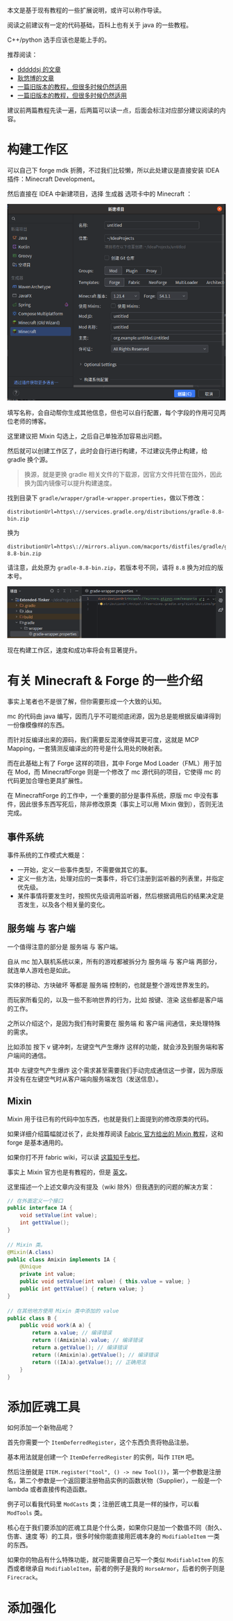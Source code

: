 本文是基于现有教程的一些扩展说明，或许可以称作导读。

阅读之前建议有一定的代码基础，百科上也有关于 java 的一些教程。

C++/python 选手应该也是能上手的。

推荐阅读：

- [dddddsj 的文章](https://www.mcmod.cn/post/3282.html)
- [耿悠博的文章](https://www.mcmod.cn/post/3993.html)
- [一篇旧版本的教程，但很多时候仍然适用](https://neutrino.v2mcdev.com/)
- [一篇旧版本的教程，但很多时候仍然适用](https://teamcovertdragon.github.io/Harbinger/63/)

建议前两篇教程先读一遍，后两篇可以读一点，后面会标注对应部分建议阅读的内容。

# 构建工作区

可以自己下 forge mdk 折腾，不过我们比较懒，所以此处建议是直接安装 IDEA 插件：Minecraft Development。

然后直接在 IDEA 中新建项目，选择 生成器 选项卡中的 Minecraft ：

![](image-1.png)

填写名称，会自动帮你生成其他信息，但也可以自行配置，每个字段的作用可见两位老师的博客。

这里建议把 Mixin 勾选上，之后自己单独添加容易出问题。

然后就可以创建工作区了，此时会自行进行构建，不过建议先停止构建，给 gradle 换个源。

> 换源，就是更换 gradle 相关文件的下载源，因官方文件托管在国外，因此换为国内镜像可以提升构建速度。

找到目录下 `gradle/wrapper/gradle-wrapper.properties`，做以下修改：

```
distributionUrl=https\://services.gradle.org/distributions/gradle-8.8-bin.zip
```

换为

```
distributionUrl=https\://mirrors.aliyun.com/macports/distfiles/gradle/gradle-8.8-bin.zip
```

请注意，此处原为 `gradle-8.8-bin.zip`，若版本号不同，请将 `8.8` 换为对应的版本号。

![](image.png)

现在构建工作区，速度和成功率将会有显著提升。

# 有关 Minecraft & Forge 的一些介绍

事实上笔者也不是很了解，但你需要形成一个大致的认知。

mc 的代码由 java 编写，因而几乎不可能彻底闭源，因为总是能根据反编译得到一份像模像样的东西。

而针对反编译出来的源码，我们需要反混淆使得其更可度，这就是 MCP Mapping，一套猜测反编译出的符号是什么用处的映射表。

而在此基础上有了 Forge 这样的项目，其中 Forge Mod Loader（FML）用于加在 Mod，而 MinecraftForge 则是一个修改了 mc 源代码的项目，它使得 mc 的代码更加合理也更具扩展性。

在 MinecraftForge 的工作中，一个重要的部分是事件系统，原版 mc 中没有事件，因此很多东西写死后，除非修改原类（事实上可以用 Mixin 做到），否则无法完成。

## 事件系统

事件系统的工作模式大概是：

- 一开始，定义一些事件类型，不需要做其它的事。
- 定义一些方法，处理对应的一类事件，将它们注册到监听器的列表里，并指定优先级。
- 某件事情将要发生时，按照优先级调用监听器，然后根据调用后的结果决定是否发生，以及各个相关量的变化。


## 服务端 与 客户端

一个值得注意的部分是 服务端 与 客户端。

自从 mc 加入联机系统以来，所有的游戏都被拆分为 服务端 与 客户端 两部分，就连单人游戏也是如此。

实体的移动、方块破坏 等都是 服务端 控制的，也就是整个游戏世界发生的。

而玩家所看见的，以及一些不影响世界的行为，比如 按键、渲染 这些都是客户端的工作。

之所以介绍这个，是因为我们有时需要在 服务端 和 客户端 间通信，来处理特殊的需求。

比如添加 按下 v 键冲刺，左键空气产生爆炸 这样的功能，就会涉及到服务端和客户端间的通信。

其中 左键空气产生爆炸 这个需求甚至需要我们手动完成通信这一步骤，因为原版并没有在左键空气时从客户端向服务端发包（发送信息）。

## Mixin

Mixin 用于往已有的代码中加东西，也就是我们上面提到的修改原类的代码。

如果详细介绍篇幅就过长了，此处推荐阅读 [Fabric 官方给出的 Mixin 教程](https://wiki.fabricmc.net/zh_cn:tutorial:mixin_examples)，这和 forge 是基本通用的。

如果你打不开 fabric wiki，可以读 [这篇知乎专栏](https://zhuanlan.zhihu.com/p/677090570)。

事实上 Mixin 官方也是有教程的，但是 [英文](https://mixin-wiki.readthedocs.io/)。

这里描述一个上述文章内没有提及（wiki 除外）但我遇到的问题的解决方案：

```java
// 在外面定义一个接口
public interface IA {
	void setValue(int value);
	int gettValue();
}

// Mixin 类。
@Mixin(A.class)
public class Amixin implements IA {
	@Unique
	private int value;
	public void setValue(int value) { this.value = value; }
	public int gettValue() { return value; }
}

// 在其他地方使用 Mixin 类中添加的 value
public class B {
	public void work(A a) {
		return a.value; // 编译错误
		return ((Amixin)a).value; // 编译错误
		return a.getValue(); // 编译错误
		return ((Amixin)a).getValue(); // 编译错误
		return ((IA)a).getValue(); // 正确用法
	}
}
```

# 添加匠魂工具

如何添加一个新物品呢？

首先你需要一个 `ItemDeferredRegister`，这个东西负责将物品注册。

基本用法就是创建一个 `ItemDeferredRegister` 的实例，叫作 `ITEM` 吧。

然后注册就是 `ITEM.register("tool", () -> new Tool())`，第一个参数是注册名，第二个参数是一个返回要注册物品实例的函数状物（Supplier），一般是一个 lambda 或者直接传构造函数。

例子可以看我代码里 `ModCasts` 类；注册匠魂工具是一样的操作，可以看 `ModTools` 类。

核心在于我们要添加的匠魂工具是个什么类，如果你只是加一个数值不同（耐久、伤害、速度 等）的工具，很多时候你能直接用匠魂本身的 `ModifiableItem` 一类的东西。

如果你的物品有什么特殊功能，就可能需要自己写一个类似 `ModifiableItem` 的东西或者继承自 `ModifiableItem`，前者的例子是我的 `HorseArmor`，后者的例子则是 `Firecrack`。

# 添加强化